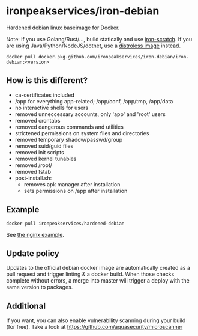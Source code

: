 # ironpeakservices/iron-debian
Hardened debian linux baseimage for Docker.

Note: If you use Golang/Rust/..., build statically and use [iron-scratch](https://github.com/ironpeakservices/iron-scratch).
If you are using Java/Python/NodeJS/dotnet, use a [distroless image](https://github.com/GoogleContainerTools/distroless) instead.

`docker pull docker.pkg.github.com/ironpeakservices/iron-debian/iron-debian:<version>`

## How is this different?
- ca-certificates included
- /app for everything app-related; /app/conf, /app/tmp, /app/data
- no interactive shells for users
- removed unneccessary accounts, only 'app' and 'root' users
- removed crontabs
- removed dangerous commands and utilities
- strictened permissions on system files and directories
- removed temporary shadow/passwd/group
- removed suid/guid files
- removed init scripts
- removed kernel tunables
- removed /root/
- removed fstab
- post-install.sh:
	- removes apk manager after installation
	- sets permissions on /app after installation

## Example
`docker pull ironpeakservices/hardened-debian`

See [the nginx example](example/).

## Update policy
Updates to the official debian docker image are automatically created as a pull request and trigger linting & a docker build. When those checks complete without errors, a merge into master will trigger a deploy with the same version to packages.

## Additional
If you want, you can also enable vulnerability scanning during your build (for free).
Take a look at https://github.com/aquasecurity/microscanner
